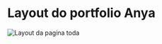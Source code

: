 # Layout do portfolio Anya
![Layout da pagina toda](https://github.com/DurezahGeek/Portfolio-Anya/assets/134101156/f274120e-6af8-4145-94ed-5b85f1bb5107)
